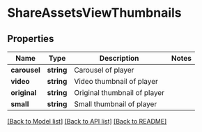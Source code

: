 # ShareAssetsViewThumbnails

## Properties
Name | Type | Description | Notes
------------ | ------------- | ------------- | -------------
**carousel** | **string** | Carousel of player | 
**video** | **string** | Video thumbnail of player | 
**original** | **string** | Original thumbnail of player | 
**small** | **string** | Small thumbnail of player | 

[[Back to Model list]](../README.md#documentation-for-models) [[Back to API list]](../README.md#documentation-for-api-endpoints) [[Back to README]](../README.md)


